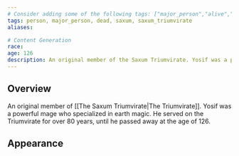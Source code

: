 ```yaml
---
# Consider adding some of the following tags: ["major_person","alive","dead"]
tags: person, major_person, dead, saxum, saxum_triumvirate
aliases:

# Content Generation
race:
age: 126
description: An original member of the Saxum Triumvirate. Yosif was a powerful mage who specialized in earth magic. He served on the Saxum Triumvirate for over 80 years, until he passed away at the age of 126.
---
```

## Overview
An original member of [[The Saxum Triumvirate|The Triumvirate]]. Yosif was a powerful mage who specialized in earth magic. He served on the Triumvirate for over 80 years, until he passed away at the age of 126.
## Appearance
